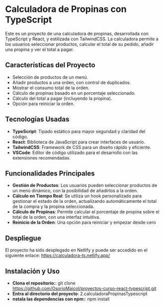 # Calculadora de Propinas con TypeScript

Este es un proyecto de una calculadora de propinas, desarrollada con TypeScript y React, y estilizada con TailwindCSS. La calculadora permite a los usuarios seleccionar productos, calcular el total de su pedido, añadir una propina y ver el total a pagar.

## Características del Proyecto
  - Selección de productos de un menú.
  - Añadir productos a una orden, con control de duplicados.
  - Mostrar el consumo total de la orden.
  - Cálculo de propinas basado en un porcentaje seleccionado.
  - Cálculo del total a pagar (incluyendo la propina).
  - Opción para reiniciar la orden.

## Tecnologías Usadas

  - **TypeScript**: Tipado estático para mayor seguridad y claridad del código.
  - **React**: Biblioteca de JavaScript para crear interfaces de usuario.
  - **TailwindCSS**: Framework de CSS para un diseño rápido y eficiente.
  - **VSCode**: Editor de código utilizado para el desarrollo con las extensiones recomendadas.

## Funcionalidades Principales
  -  **Gestión de Productos**: Los usuarios pueden seleccionar productos de un menú dinámico, con la posibilidad de añadirlos a la orden.
  -  **Cálculo en Tiempo Real**: Se utiliza un hook personalizado para gestionar el estado de la orden, actualizando automáticamente el total de la compra y la propina seleccionada.
  -  **Cálculo de Propinas**: Permite calcular el porcentaje de propina sobre el total de la orden, con una interfaz intuitiva.
  -  **Reinicio de la Orden**: Una opción para reiniciar y empezar desde cero

## Despliegue
El proyecto ha sido desplegado en Netlify y puede ser accedido en el siguiente enlace: https://calculadora-ts.netlify.app/

## Instalación y Uso
- **Clona el repositorio:**: git clone https://github.com/OsorioMaicol/proyectos-curso-react-typescript.git
- **Entra al directorio del proyecto**: 2.calculadoraPropinasTypescript
- **nstala las dependencias con npm:**: npm install
